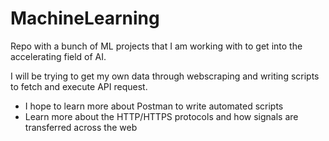 # MachineLearning
Repo with a bunch of ML projects that I am working with to get into the accelerating field of AI.

I will be trying to get my own data through webscraping and writing scripts to fetch and execute API request.
- I hope to learn more about Postman to write automated scripts
- Learn more about the HTTP/HTTPS protocols and how signals are transferred across the web